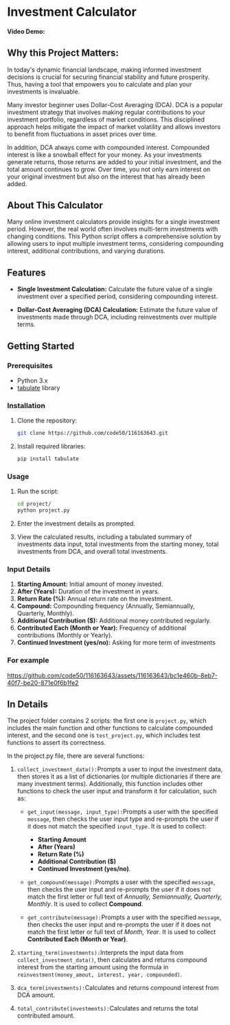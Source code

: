 # Investment Calculator

#### Video Demo:  <URL HERE>
## Why this Project Matters:
In today's dynamic financial landscape, making informed investment decisions is crucial for securing financial stability and future prosperity. Thus, having a tool that empowers you to calculate and plan your investments is invaluable.

Many investor beginner uses Dollar-Cost Averaging (DCA). DCA is a popular investment strategy that involves making regular contributions to your investment portfolio, regardless of market conditions. This disciplined approach helps mitigate the impact of market volatility and allows investors to benefit from fluctuations in asset prices over time.

In addition, DCA always come with compounded interest. Compounded interest is like a snowball effect for your money. As your investments generate returns, those returns are added to your initial investment, and the total amount continues to grow. Over time, you not only earn interest on your original investment but also on the interest that has already been added.



## About This Calculator

Many online investment calculators provide insights for a single investment period. However, the real world often involves multi-term investments with changing conditions. This Python script offers a comprehensive solution by allowing users to input multiple investment terms, considering compounding interest, additional contributions, and varying durations.

## Features

- **Single Investment Calculation:** Calculate the future value of a single investment over a specified period, considering compounding interest.

- **Dollar-Cost Averaging (DCA) Calculation:** Estimate the future value of investments made through DCA, including reinvestments over multiple terms.


## Getting Started

### Prerequisites

- Python 3.x
- [tabulate](https://pypi.org/project/tabulate/) library

### Installation

1. Clone the repository:

    ```bash
   git clone https://github.com/code50/116163643.git
2. Install required libraries:
    ```bash
    pip install tabulate
### Usage
1. Run the script:
    ```bash
    cd project/
    python project.py
2. Enter the investment details as prompted.

3. View the calculated results, including a tabulated summary of investments data input, total investments from the starting money, total investments from DCA, and overall total investments.

### Input Details
1. **Starting Amount:** Initial amount of money invested.
1. **After (Years):** Duration of the investment in years.
3. **Return Rate (%):** Annual return rate on the investment.
4. **Compound:** Compounding frequency (Annually, Semiannually, Quarterly, Monthly).
5. **Additional Contribution ($):** Additional money contributed regularly.
6. **Contributed Each (Month or Year):** Frequency of additional contributions (Monthly or Yearly).
7. **Continued Investment (yes/no):** Asking for more term of investments

### For example

https://github.com/code50/116163643/assets/116163643/bc1e460b-8eb7-40f7-be20-871e0f6b1fe2

## In Details

The project folder contains 2 scripts: the first one is `project.py`, which includes the main function and other functions to calculate compounded interest, and the second one is `test_project.py`, which includes test functions to assert its correctness.

In the project.py file, there are several functions:

1. `collect_investment_data():`Prompts a user to input the investment data, then stores it as a list of dictionaries (or multiple dictionaries if there are many investment terms). Additionally, this function includes other functions to check the user input and transform it for calculation, such as:

    - `get_input(message, input_type):`Prompts a user with the specified `message`, then checks the user input type and re-prompts the user if it does not match the specified `input_type`. It is used to collect:
        - **Starting Amount**
        - **After (Years)**
        - **Return Rate (%)**
        - **Additional Contribution ($)**
        - **Continued Investment (yes/no)**.

    - `get_compound(message):`Prompts a user with the specified `message`, then checks the user input and re-prompts the user if it does not match the first letter or full text of *Annually, Semiannually, Quarterly, Monthly*. It is used to collect **Compound**.

    - `get_contribute(message):`Prompts a user with the specified `message`, then checks the user input and re-prompts the user if it does not match the first letter or full text of *Month, Year*. It is used to collect **Contributed Each (Month or Year)**.

2. `starting_term(investments):`Interprets the input data from `collect_investment_data()`, then calculates and returns compound interest from the starting amount using the formula in `reinvestment(money_amout, interest, year, compounded)`.

3. `dca_term(investments):`Calculates and returns compound interest from DCA amount.

4. `total_contribute(investments):`Calculates and returns the total contributed amount.

